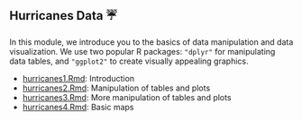 ## Hurricanes Data :umbrella:

In this module, we introduce you to the basics of data manipulation and data visualization.
We use two popular R packages: `"dplyr"` for manipulating data tables, and `"ggplot2"` to
create visually appealing graphics.

- [hurricanes1.Rmd](hurricanes1.Rmd): Introduction
- [hurricanes2.Rmd](hurricanes2.Rmd): Manipulation of tables and plots
- [hurricanes3.Rmd](hurricanes3.Rmd): More manipulation of tables and plots
- [hurricanes4.Rmd](hurricanes4.Rmd): Basic maps

